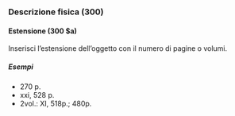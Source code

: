 ### Descrizione fisica (300)

#### Estensione (300 $a)
Inserisci l’estensione dell’oggetto con il numero di pagine o volumi.

##### Esempi  
- 270 p.  
- xxi, 528 p.  
- 2vol.: XI, 518p.; 480p.
